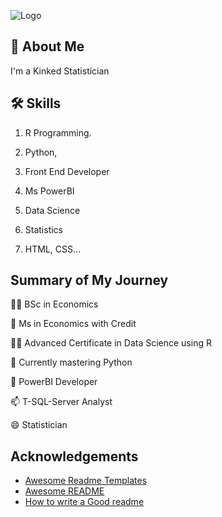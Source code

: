 
![Logo](https://github-readme-stats.vercel.app/api?username=khonje-ja&&show_icons=true&title_color=ffffff&icon_color=bb2acf&text_color=daf7dc&bg_color=151515)


## 🚀 About Me
I'm a Kinked Statistician


## 🛠 Skills
1. R Programming.
2. Python,
3. Front End Developer
4. Ms PowerBI
5. Data Science
6. Statistics


2. HTML, CSS...


## Summary of My Journey

👩‍💻 BSc in Economics

🧠 Ms in Economics with Credit

👯‍♀️ Advanced Certificate in Data Science using R

🤔 Currently mastering Python

💬 PowerBI Developer

📫 T-SQL-Server Analyst

😄 Statistician


## Acknowledgements

 - [Awesome Readme Templates](https://awesomeopensource.com/project/elangosundar/awesome-README-templates)
 - [Awesome README](https://github.com/matiassingers/awesome-readme)
 - [How to write a Good readme](https://bulldogjob.com/news/449-how-to-write-a-good-readme-for-your-github-project)

